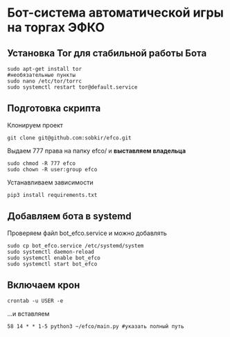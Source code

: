 # Бот-система автоматической игры на торгах ЭФКО
## Установка Tor для стабильной работы Бота
```
sudo apt-get install tor
#необязательные пункты
sudo nano /etc/tor/torrc 
sudo systemctl restart tor@default.service
```

## Подготовка скрипта
Клонируем проект

```git clone git@github.com:sobkir/efco.git```

Выдаем 777 права на папку efco/ и **выставляем владельца**

```
sudo chmod -R 777 efco
sudo chown -R user:group efco
```

Устанавливаем зависимости

```
pip3 install requirements.txt
```

## Добавляем бота в systemd
Проверяем файл bot_efco.service и можно добавлять
```
sudo cp bot_efco.service /etc/systemd/system
sudo systemctl daemon-reload
sudo systemctl enable bot_efco
sudo systemctl start bot_efco
```
## Включаем крон

```
crontab -u USER -e
```
...и вставляем
```
58 14 * * 1-5 python3 ~/efco/main.py #указать полный путь
```
